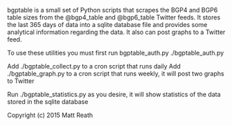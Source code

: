 bgptable is a small set of Python scripts that scrapes the BGP4 and BGP6 table sizes from the @bgp4_table and @bgp6_table Twitter feeds. It stores the last 365 days of data into a sqlite database file and provides some analytical information regarding the data. It also can post graphs to a Twitter feed.

To use these utilities you must first run bgptable_auth.py
./bgptable_auth.py

Add ./bgptable_collect.py to a cron script that runs daily
Add ./bgptable_graph.py to a cron script that runs weekly, it will post two graphs to Twitter

Run ./bgptable_statistics.py as you desire, it will show statistics of the data stored in the sqlite database


Copyright (c) 2015 Matt Reath
